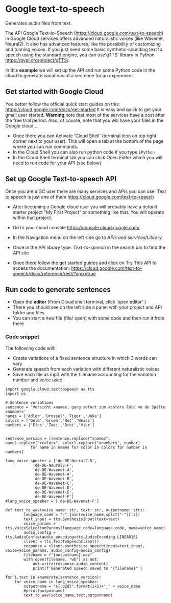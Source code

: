 # Google text-to-speech 
Generates audio files from text. 

The API Google Text-to-Speech (https://cloud.google.com/text-to-speech) in Google Cloud services offers advanced naturalistic voices (like Wavenet, Neural2). It also has advanced features, like the possibility of customizing and tunning voices. If you just need some basic synthetic-sounding text to speech using the standard engine, you can use'gTTS' library in Python https://pypi.org/project/gTTS/. 

In this **example** we will set up the API and run some Python code in the cloud to generate variations of a sentence for an experiment
## Get started with Google Cloud
You better follow the official quick start guides on this: https://cloud.google.com/docs/get-started
It is easy and quick to get your gmail user started. 
**Warning** note that most of the services have a cost after the free trial period. Also, of course, note that you will have your files in the Google cloud...

- Once there you can Activate 'Cloud Shell' (terminal icon on top right corner next to your user). This will open a tab at the bottom of the page where you can run commands.
- In the Cloud Shell you can also run python code if you type `iPython` 
- In the Cloud Shell terminal tab you can click *Open Editor* which you will need to run code for your API (see below) 

## Set up Google Text-to-speech API
Once you are a GC user there are many services and APIs you can use.  Text to speech is just one of them https://cloud.google.com/text-to-speech
- After becoming a Google cloud user you will probably have a default starter project "My First Project" or something like that. You will operate within that project. 

- Go to your cloud console https://console.cloud.google.com/

- In the Navigation menu on the left side go to *APIs and services/Library* 

- Once in the API library type: *Text-to-speech* in the search bar to find the API site 

- Once there follow the get started guides and click on Try This API to access the documentation: https://cloud.google.com/text-to-speech/docs/reference/rest/?apix=true

## Run code to generate sentences
- Open the **editor** (From Cloud shell terminal, click 'open editor' )
- There you should see on the left side a panel wtih your project and API folder and files 
- You can start a new file (file/ open) with some code and then run it from there  

### Code snippet 
The following code will: 
- Create variations of a fixed sentence structure in which 3 words can vary 
- Generate speech from each variation with different naturalistic voices
- Save each file as mp3 with the filename accounting for the variation number and voice used. 


````
import google.cloud.texttospeech as tts
import os

# Sentence variations 
sentence = 'Vorsicht xnamex, gang sofort zum xcolorx Fäld vo de Spalte xnumberx'
names = ['Adler','Drossel','Tiger','Unke']
colors = ['Gelb','Gruen','Rot','Weiss']
numbers = ['Eins','Zwei','Drei','Vier']


sentence_version = [sentence.replace("xnamex", name).replace("xcolorx", color).replace("xnumberx", number)         
           for name in names for color in colors for number in numbers]

lang_voice_speaker = ['de-DE-Neural2-D',
            'de-DE-Neural2-F',
            'de-DE-Wavenet-A',
            'de-DE-Wavenet-A',
            'de-DE-Wavenet-B',
            'de-DE-Wavenet-C',
            'de-DE-Wavenet-D',
            'de-DE-Wavenet-E',
            'de-DE-Wavenet-F']
#lang_voice_speaker = ['de-DE-Wavenet-F']

def text_to_wav(voice_name: str, text: str, outputname: str):
        language_code = "-".join(voice_name.split("-")[:2])    
        text_input = tts.SynthesisInput(text=text)
        voice_params = tts.VoiceSelectionParams(language_code=language_code, name=voice_name)
        audio_config = tts.AudioConfig(audio_encoding=tts.AudioEncoding.LINEAR16)
        client = tts.TextToSpeechClient()
        response = client.synthesize_speech(input=text_input, voice=voice_params, audio_config=audio_config)    
        filename = f"{outputname}.wav"
        with open(filename, "wb") as out:
            out.write(response.audio_content)
            print(f'Generated speech saved to "{filename}"')
		
for i,text in enumerate(sentence_version):
    for voice_name in lang_voice_speaker:
        outputname = "s{:02d}".format(i+1)+'_' + voice_name
        #print(outputname)
        text_to_wav(voice_name,text,outputname)

````
````



